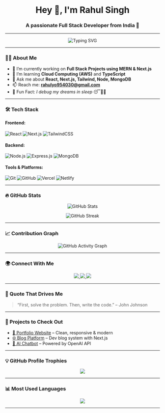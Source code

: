 <h1 align="center">Hey 👋, I'm Rahul Singh</h1>
<h3 align="center">A passionate Full Stack Developer from India 🚀</h3>

---

<p align="center">
  <img src="https://readme-typing-svg.demolab.com?font=Fira+Code&duration=3000&pause=1000&color=00A3FF&center=true&vCenter=true&width=435&lines=Full+Stack+Web+Developer;MERN+Stack+Enthusiast;React+%7C+Next.js+%7C+Tailwind+Lover;Always+Learning+New+Things+💡" alt="Typing SVG" />
</p>

---

### 🧑‍💻 About Me

- 🔭 I’m currently working on **Full Stack Projects using MERN & Next.js**
- 🌱 I’m learning **Cloud Computing (AWS)** and **TypeScript**
- 💬 Ask me about **React, Next.js, Tailwind, Node, MongoDB**
- 📫 Reach me: **rahulyo954030@gmail.com**
- 🧠 Fun Fact: *I debug my dreams in sleep* 😴👨‍💻

---

### 🛠️ Tech Stack

#### Frontend:
![React](https://img.shields.io/badge/React-20232A?style=for-the-badge&logo=react&logoColor=61DAFB)
![Next.js](https://img.shields.io/badge/Next.js-black?style=for-the-badge&logo=next.js)
![TailwindCSS](https://img.shields.io/badge/Tailwind-06B6D4?style=for-the-badge&logo=tailwind-css&logoColor=white)

#### Backend:
![Node.js](https://img.shields.io/badge/Node.js-339933?style=for-the-badge&logo=node.js&logoColor=white)
![Express.js](https://img.shields.io/badge/Express.js-000000?style=for-the-badge&logo=express&logoColor=white)
![MongoDB](https://img.shields.io/badge/MongoDB-4EA94B?style=for-the-badge&logo=mongodb&logoColor=white)

#### Tools & Platforms:
![Git](https://img.shields.io/badge/Git-F05032?style=for-the-badge&logo=git&logoColor=white)
![GitHub](https://img.shields.io/badge/GitHub-181717?style=for-the-badge&logo=github)
![Vercel](https://img.shields.io/badge/Vercel-000000?style=for-the-badge&logo=vercel&logoColor=white)
![Netlify](https://img.shields.io/badge/Netlify-00C7B7?style=for-the-badge&logo=netlify&logoColor=white)

---

### 🔥 GitHub Stats

<p align="center">
  <img src="https://github-readme-stats.vercel.app/api?username=rahulyo954030&show_icons=true&theme=github_dark&hide_border=true&rank_icon=github" alt="GitHub Stats" />
</p>

<p align="center">
  <img src="https://streak-stats.demolab.com?user=rahulyo954030&theme=dark&hide_border=true" alt="GitHub Streak" />
</p>

---

### 📈 Contribution Graph

<p align="center">
  <img src="https://github-readme-activity-graph.vercel.app/graph?username=rahulyo954030&theme=react-dark&area=true&hide_border=true" alt="GitHub Activity Graph" />
</p>

---

### 🌍 Connect With Me

<p align="center">
  <a href="https://www.linkedin.com/in/rahulyo954030/" target="_blank">
    <img src="https://img.shields.io/badge/LinkedIn-blue?style=for-the-badge&logo=linkedin" />
  </a>
  <a href="mailto:rahulyo954030@gmail.com">
    <img src="https://img.shields.io/badge/Gmail-red?style=for-the-badge&logo=gmail" />
  </a>
  <a href="https://github.com/rahulyo954030">
    <img src="https://img.shields.io/badge/GitHub-black?style=for-the-badge&logo=github" />
  </a>
</p>

---

### 📌 Quote That Drives Me

> “First, solve the problem. Then, write the code.” – John Johnson

---

### 🚀 Projects to Check Out

- [📱 Portfolio Website](https://github.com/rahulyo954030/your-portfolio) – Clean, responsive & modern
- [🌐 Blog Platform](https://github.com/rahulyo954030/dev-blog) – Dev blog system with Next.js
- [🧠 AI Chatbot](https://github.com/rahulyo954030/ai-chatbot) – Powered by OpenAI API

---

### 💡 GitHub Profile Trophies

<p align="center">
  <img src="https://github-profile-trophy.vercel.app/?username=rahulyo954030&theme=gruvbox&no-frame=true&row=1&column=7" />
</p>

---

### 📊 Most Used Languages

<p align="center">
  <img src="https://github-readme-stats.vercel.app/api/top-langs/?username=rahulyo954030&layout=compact&theme=tokyonight&hide_border=true" />
</p>

---

<!-- Feel free to remove sections that don't fit your style -->

